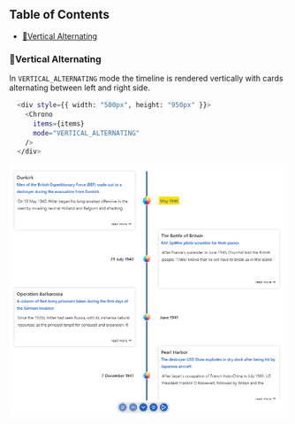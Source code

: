 <div align="center">
  
  <br/>
  <br/>

</div>


<h2>Table of Contents</h2>

  - [🚥Vertical Alternating](#vertical-alternating)

### 🚥Vertical Alternating

In `VERTICAL_ALTERNATING` mode the timeline is rendered vertically with cards alternating between left and right side.

```sh
  <div style={{ width: "500px", height: "950px" }}>
    <Chrono
      items={items}
      mode="VERTICAL_ALTERNATING"
    />
  </div>
```

![app-tree](./readme-assets/app-tree.png)


